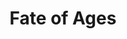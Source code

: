 ---
layout: credit-info
headerstatus: shunk-header
title: Fate of Ages
iden: fateofages
thumbnail: /assets/img/credits-grid/fate-of-ages.jpg
image: /assets/img/credits-grid/opengraph/fate-of-ages.jpg
image_size: 3
category: credits
type: Video Game
year: 2011
role: Composer
genre: Fantasy RPG
---